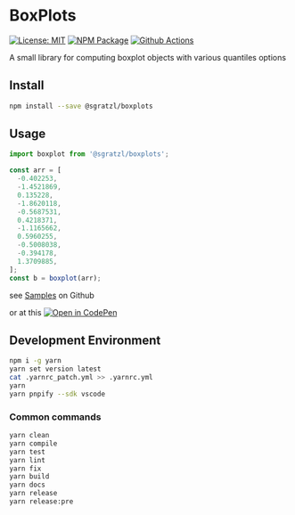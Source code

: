 # BoxPlots

[![License: MIT][mit-image]][mit-url] [![NPM Package][npm-image]][npm-url] [![Github Actions][github-actions-image]][github-actions-url]

A small library for computing boxplot objects with various quantiles options

## Install

```sh
npm install --save @sgratzl/boxplots
```

## Usage

```ts
import boxplot from '@sgratzl/boxplots';

const arr = [
  -0.402253,
  -1.4521869,
  0.135228,
  -1.8620118,
  -0.5687531,
  0.4218371,
  -1.1165662,
  0.5960255,
  -0.5008038,
  -0.394178,
  1.3709885,
];
const b = boxplot(arr);
```

see [Samples](https://github.com/sgratzl/boxplots/tree/master/samples) on Github

or at this [![Open in CodePen][codepen]](https://codepen.io/sgratzl/pen/VweGdvO)

## Development Environment

```sh
npm i -g yarn
yarn set version latest
cat .yarnrc_patch.yml >> .yarnrc.yml
yarn
yarn pnpify --sdk vscode
```

### Common commands

```sh
yarn clean
yarn compile
yarn test
yarn lint
yarn fix
yarn build
yarn docs
yarn release
yarn release:pre
```

[mit-image]: https://img.shields.io/badge/License-MIT-yellow.svg
[mit-url]: https://opensource.org/licenses/MIT
[npm-image]: https://badge.fury.io/js/%40sgratzl%2boxplots.svg
[npm-url]: https://npmjs.org/package/sgratzl/boxplots
[github-actions-image]: https://github.com/sgratzl/boxplots/workflows/ci/badge.svg
[github-actions-url]: https://github.com/sgratzl/boxplots/actions
[codepen]: https://img.shields.io/badge/CodePen-open-blue?logo=codepen
[codesandbox]: https://img.shields.io/badge/CodeSandbox-open-blue?logo=codesandbox
